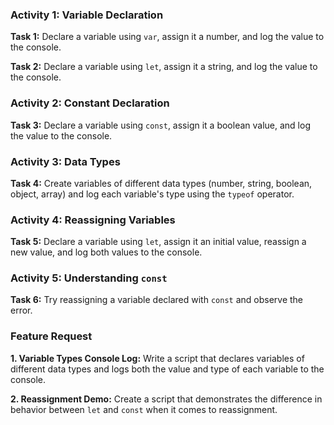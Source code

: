 ### Activity 1: Variable Declaration
**Task 1:** Declare a variable using `var`, assign it a number, and log the value to the console.

**Task 2:** Declare a variable using `let`, assign it a string, and log the value to the console.

### Activity 2: Constant Declaration
**Task 3:** Declare a variable using `const`, assign it a boolean value, and log the value to the console.

### Activity 3: Data Types
**Task 4:** Create variables of different data types (number, string, boolean, object, array) and log each variable's type using the `typeof` operator.

### Activity 4: Reassigning Variables
**Task 5:** Declare a variable using `let`, assign it an initial value, reassign a new value, and log both values to the console.

### Activity 5: Understanding `const`
**Task 6:** Try reassigning a variable declared with `const` and observe the error.

### Feature Request
**1. Variable Types Console Log:** Write a script that declares variables of different data types and logs both the value and type of each variable to the console.

**2. Reassignment Demo:** Create a script that demonstrates the difference in behavior between `let` and `const` when it comes to reassignment.